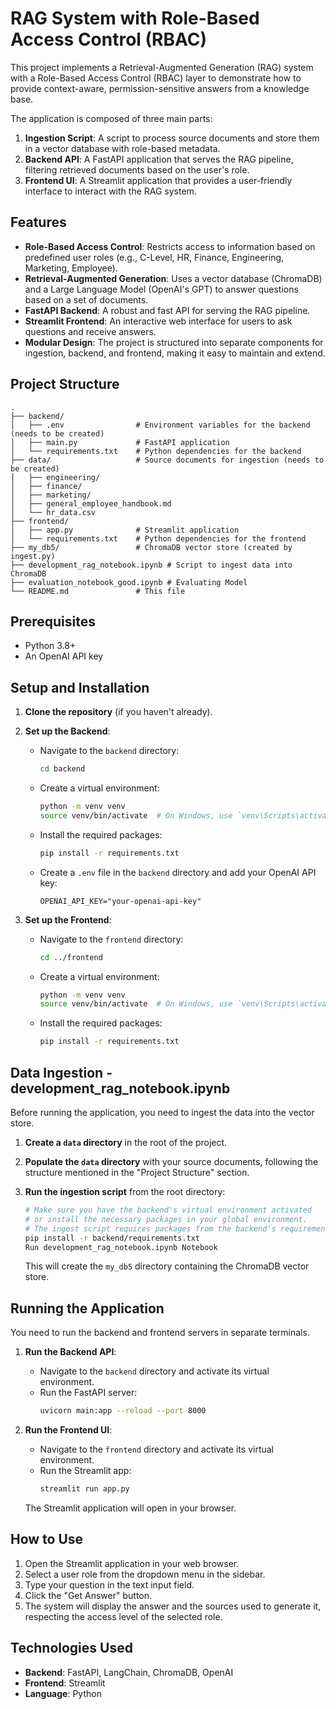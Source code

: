 # RAG System with Role-Based Access Control (RBAC)

This project implements a Retrieval-Augmented Generation (RAG) system with a Role-Based Access Control (RBAC) layer to demonstrate how to provide context-aware, permission-sensitive answers from a knowledge base.

The application is composed of three main parts:
1.  **Ingestion Script**: A script to process source documents and store them in a vector database with role-based metadata.
2.  **Backend API**: A FastAPI application that serves the RAG pipeline, filtering retrieved documents based on the user's role.
3.  **Frontend UI**: A Streamlit application that provides a user-friendly interface to interact with the RAG system.

## Features

-   **Role-Based Access Control**: Restricts access to information based on predefined user roles (e.g., C-Level, HR, Finance, Engineering, Marketing, Employee).
-   **Retrieval-Augmented Generation**: Uses a vector database (ChromaDB) and a Large Language Model (OpenAI's GPT) to answer questions based on a set of documents.
-   **FastAPI Backend**: A robust and fast API for serving the RAG pipeline.
-   **Streamlit Frontend**: An interactive web interface for users to ask questions and receive answers.
-   **Modular Design**: The project is structured into separate components for ingestion, backend, and frontend, making it easy to maintain and extend.

## Project Structure

```
.  
├── backend/  
│   ├── .env                # Environment variables for the backend (needs to be created)  
│   ├── main.py             # FastAPI application  
│   └── requirements.txt    # Python dependencies for the backend  
├── data/                   # Source documents for ingestion (needs to be created)  
│   ├── engineering/  
│   ├── finance/  
│   ├── marketing/  
│   ├── general_employee_handbook.md  
│   └── hr_data.csv  
├── frontend/  
│   ├── app.py              # Streamlit application  
│   └── requirements.txt    # Python dependencies for the frontend  
├── my_db5/                 # ChromaDB vector store (created by ingest.py)  
├── development_rag_notebook.ipynb # Script to ingest data into ChromaDB
├── evaluation_notebook_good.ipynb # Evaluating Model
└── README.md               # This file
```

## Prerequisites

-   Python 3.8+
-   An OpenAI API key

## Setup and Installation

1.  **Clone the repository** (if you haven't already).

2.  **Set up the Backend**:

    -   Navigate to the `backend` directory:
        ```bash
        cd backend
        ```
    -   Create a virtual environment:
        ```bash
        python -m venv venv
        source venv/bin/activate  # On Windows, use `venv\Scripts\activate`
        ```
    -   Install the required packages:
        ```bash
        pip install -r requirements.txt
        ```
    -   Create a `.env` file in the `backend` directory and add your OpenAI API key:
        ```
        OPENAI_API_KEY="your-openai-api-key"
        ```

3.  **Set up the Frontend**:

    -   Navigate to the `frontend` directory:
        ```bash
        cd ../frontend
        ```
    -   Create a virtual environment:
        ```bash
        python -m venv venv
        source venv/bin/activate  # On Windows, use `venv\Scripts\activate`
        ```
    -   Install the required packages:
        ```bash
        pip install -r requirements.txt
        ```

## Data Ingestion - development_rag_notebook.ipynb

Before running the application, you need to ingest the data into the vector store.

1.  **Create a `data` directory** in the root of the project.

2.  **Populate the `data` directory** with your source documents, following the structure mentioned in the "Project Structure" section.

3.  **Run the ingestion script** from the root directory:

    ```bash
    # Make sure you have the backend's virtual environment activated
    # or install the necessary packages in your global environment.
    # The ingest script requires packages from the backend's requirements.txt
    pip install -r backend/requirements.txt
    Run development_rag_notebook.ipynb Notebook
    ```

    This will create the `my_db5` directory containing the ChromaDB vector store.

## Running the Application

You need to run the backend and frontend servers in separate terminals.

1.  **Run the Backend API**:

    -   Navigate to the `backend` directory and activate its virtual environment.
    -   Run the FastAPI server:
        ```bash
        uvicorn main:app --reload --port 8000
        ```

2.  **Run the Frontend UI**:

    -   Navigate to the `frontend` directory and activate its virtual environment.
    -   Run the Streamlit app:
        ```bash
        streamlit run app.py
        ```

    The Streamlit application will open in your browser.

## How to Use

1.  Open the Streamlit application in your web browser.
2.  Select a user role from the dropdown menu in the sidebar.
3.  Type your question in the text input field.
4.  Click the "Get Answer" button.
5.  The system will display the answer and the sources used to generate it, respecting the access level of the selected role.

## Technologies Used

-   **Backend**: FastAPI, LangChain, ChromaDB, OpenAI
-   **Frontend**: Streamlit
-   **Language**: Python
